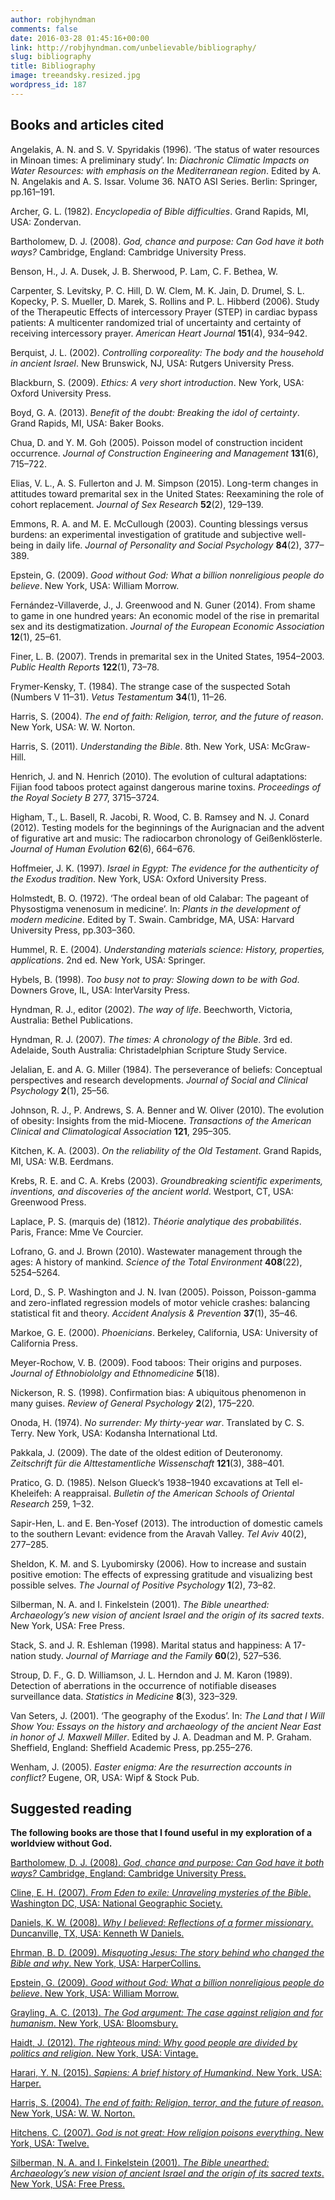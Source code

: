```yaml
---
author: robjhyndman
comments: false
date: 2016-03-28 01:45:16+00:00
link: http://robjhyndman.com/unbelievable/bibliography/
slug: bibliography
title: Bibliography
image: treeandsky.resized.jpg
wordpress_id: 187
---
```





## Books and articles cited




Angelakis, A. N. and S. V. Spyridakis (1996). ‘The status of water resources in Minoan times: A preliminary study’. In: _Diachronic Climatic Impacts on Water Resources: with emphasis on the Mediterranean region_. Edited by A. N. Angelakis and A. S. Issar. Volume 36. NATO ASI Series. Berlin: Springer, pp.161–191.


Archer, G. L. (1982). _Encyclopedia of Bible difficulties_. Grand Rapids, MI, USA: Zondervan.


Bartholomew, D. J. (2008). _God, chance and purpose: Can God have it both ways?_ Cambridge, England: Cambridge University Press.


Benson, H., J. A. Dusek, J. B. Sherwood, P. Lam, C. F. Bethea, W. 

Carpenter, S. Levitsky, P. C. Hill, D. W. Clem, M. K. Jain, D. Drumel, S. L. Kopecky, P. S. Mueller, D. Marek, S. Rollins and P. L. Hibberd (2006). Study of the Therapeutic Effects of intercessory Prayer (STEP) in cardiac bypass patients: A multicenter randomized trial of uncertainty and certainty of receiving intercessory prayer. _American Heart Journal_ **151**(4), 934–942.


Berquist, J. L. (2002). _Controlling corporeality: The body and the household in ancient Israel_. New Brunswick, NJ, USA: Rutgers University Press.


Blackburn, S. (2009). _Ethics: A very short introduction_. New York, USA: Oxford University Press.


Boyd, G. A. (2013). _Benefit of the doubt: Breaking the idol of certainty_. Grand Rapids, MI, USA: Baker Books.


Chua, D. and Y. M. Goh (2005). Poisson model of construction incident occurrence. _Journal of Construction Engineering and Management_ **131**(6), 715–722.


Elias, V. L., A. S. Fullerton and J. M. Simpson (2015). Long-term changes in attitudes toward premarital sex in the United States: Reexamining the role of cohort replacement. _Journal of Sex Research_ **52**(2), 129–139.


Emmons, R. A. and M. E. McCullough (2003). Counting blessings versus burdens: an experimental investigation of gratitude and subjective well-being in daily life. _Journal of Personality and Social Psychology_ **84**(2), 377–389.


Epstein, G. (2009). _Good without God: What a billion nonreligious people do believe_. New York, USA: William Morrow.


Fernández-Villaverde, J., J. Greenwood and N. Guner (2014). From shame to game in one hundred years: An economic model of the rise in premarital sex and its destigmatization. _Journal of the European Economic Association_ **12**(1), 25–61.


Finer, L. B. (2007). Trends in premarital sex in the United States, 1954–2003. _Public Health Reports_ **122**(1), 73–78.


Frymer-Kensky, T. (1984). The strange case of the suspected Sotah (Numbers V 11–31). _Vetus Testamentum_ **34**(1), 11–26.


Harris, S. (2004). _The end of faith: Religion, terror, and the future of reason_. New York, USA: W. W. Norton.


Harris, S. (2011). _Understanding the Bible_. 8th. New York, USA: McGraw-Hill.


Henrich, J. and N. Henrich (2010). The evolution of cultural adaptations: Fijian food taboos protect against dangerous marine toxins. _Proceedings of the Royal Society B_ 277, 3715–3724.


Higham, T., L. Basell, R. Jacobi, R. Wood, C. B. Ramsey and N. J. Conard (2012). Testing models for the beginnings of the Aurignacian and the advent of figurative art and music: The radiocarbon chronology of Geißenklösterle. _Journal of Human Evolution_ **62**(6), 664–676.


Hoffmeier, J. K. (1997). _Israel in Egypt: The evidence for the authenticity of the Exodus tradition_. New York, USA: Oxford University Press.


Holmstedt, B. O. (1972). ‘The ordeal bean of old Calabar: The pageant of Physostigma venenosum in medicine’. In: _Plants in the development of modern medicine_. Edited by T. Swain. Cambridge, MA, USA: Harvard University Press, pp.303–360.


Hummel, R. E. (2004). _Understanding materials science: History, properties, applications_. 2nd ed. New York, USA: Springer.


Hybels, B. (1998). _Too busy not to pray: Slowing down to be with God_. Downers Grove, IL, USA: InterVarsity Press.


Hyndman, R. J., editor (2002). _The way of life_. Beechworth, Victoria, Australia: Bethel Publications.

Hyndman, R. J. (2007). _The times: A chronology of the Bible_. 3rd ed. Adelaide, South Australia: Christadelphian Scripture Study Service.


Jelalian, E. and A. G. Miller (1984). The perseverance of beliefs: Conceptual perspectives and research developments. _Journal of Social and Clinical Psychology_ **2**(1), 25–56.


Johnson, R. J., P. Andrews, S. A. Benner and W. Oliver (2010). The evolution of obesity: Insights from the mid-Miocene. _Transactions of the American Clinical and Climatological Association_ **121**, 295–305.


Kitchen, K. A. (2003). _On the reliability of the Old Testament_. Grand Rapids, MI, USA: W.B. Eerdmans.


Krebs, R. E. and C. A. Krebs (2003). _Groundbreaking scientific experiments, inventions, and discoveries of the ancient world_. Westport, CT, USA: Greenwood Press.


Laplace, P. S. (marquis de) (1812). _Théorie analytique des probabilités_. Paris, France: Mme Ve Courcier.


Lofrano, G. and J. Brown (2010). Wastewater management through the ages: A history of mankind. _Science of the Total Environment_ **408**(22), 5254–5264.


Lord, D., S. P. Washington and J. N. Ivan (2005). Poisson, Poisson-gamma and zero-inflated regression models of motor vehicle crashes: balancing statistical fit and theory. _Accident Analysis & Prevention_ **37**(1), 35–46.


Markoe, G. E. (2000). _Phoenicians_. Berkeley, California, USA: University of California Press.


Meyer-Rochow, V. B. (2009). Food taboos: Their origins and purposes. _Journal of Ethnobiololgy and Ethnomedicine_ **5**(18).


Nickerson, R. S. (1998). Confirmation bias: A ubiquitous phenomenon in many guises. _Review of General Psychology_ **2**(2), 175–220.


Onoda, H. (1974). _No surrender: My thirty-year war_. Translated by C. S. Terry. New York, USA: Kodansha International Ltd.


Pakkala, J. (2009). The date of the oldest edition of Deuteronomy. _Zeitschrift für die Alttestamentliche Wissenschaft_ **121**(3), 388–401.


Pratico, G. D. (1985). Nelson Glueck’s 1938–1940 excavations at Tell el-Kheleifeh: A reappraisal. _Bulletin of the American Schools of Oriental Research_ 259, 1–32.


Sapir-Hen, L. and E. Ben-Yosef (2013). The introduction of domestic camels to the southern Levant: evidence from the Aravah Valley. _Tel Aviv_ 40(2), 277–285.


Sheldon, K. M. and S. Lyubomirsky (2006). How to increase and sustain positive emotion: The effects of expressing gratitude and visualizing best possible selves. _The Journal of Positive Psychology_ **1**(2), 73–82.


Silberman, N. A. and I. Finkelstein (2001). _The Bible unearthed: Archaeology’s new vision of ancient Israel and the origin of its sacred texts_. New York, USA: Free Press.


Stack, S. and J. R. Eshleman (1998). Marital status and happiness: A 17-nation study. _Journal of Marriage and the Family_ **60**(2), 527–536.


Stroup, D. F., G. D. Williamson, J. L. Herndon and J. M. Karon (1989). Detection of aberrations in the occurrence of notifiable diseases surveillance data. _Statistics in Medicine_ **8**(3), 323–329.


Van Seters, J. (2001). ‘The geography of the Exodus’. In: _The Land that I Will Show You: Essays on the history and archaeology of the ancient Near East in honor of J. Maxwell Miller_. Edited by J. A. Deadman and M. P. Graham. Sheffield, England: Sheffield Academic Press, pp.255–276.


Wenham, J. (2005). _Easter enigma: Are the resurrection accounts in conflict?_ Eugene, OR, USA: Wipf & Stock Pub.





## Suggested reading


**The following books are those that I found useful in my exploration of a worldview without God.**



[Bartholomew, D. J. (2008). _God, chance and purpose: Can God have it both ways?_ Cambridge, England: Cambridge University Press.](http://amzn.com/B000SMACX0/?tag=otexts-20)


[Cline, E. H. (2007). _From Eden to exile: Unraveling mysteries of the Bible_. Washington DC, USA: National Geographic Society.](http://amzn.com/1426202083/?tag=otexts-20)


[Daniels, K. W. (2008). _Why I believed: Reflections of a former missionary_. Duncanville, TX, USA: Kenneth W Daniels.](http://amzn.com/0578003880/?tag=otexts-20)


[Ehrman, B. D. (2009). _Misquoting Jesus: The story behind who changed the Bible and why_. New York, USA: HarperCollins.](http://amzn.com/0060859512/?tag=otexts-20)


[Epstein, G. (2009). _Good without God: What a billion nonreligious people do believe_. New York, USA: William Morrow.](http://amzn.com/006167012X/?tag=otexts-20)


[Grayling, A. C. (2013). _The God argument: The case against religion and for humanism_. New York, USA: Bloomsbury.](http://amzn.com/1620401924/?tag=otexts-20)


[Haidt, J. (2012). _The righteous mind: Why good people are divided by politics and religion_. New York, USA: Vintage.](http://amzn.com/0307455777/?tag=otexts-20)


[Harari, Y. N. (2015). _Sapiens: A brief history of Humankind_. New York, USA: Harper.](http://amzn.com/0062316095/?tag=otexts-20)


[Harris, S. (2004). _The end of faith: Religion, terror, and the future of reason_. New York, USA: W. W. Norton.](http://amzn.com/0393327655/?tag=otexts-20)


[Hitchens, C. (2007). _God is not great: How religion poisons everything_. New York, USA: Twelve.](http://amzn.com/0446697966/?tag=otexts-20)


[Silberman, N. A. and I. Finkelstein (2001). _The Bible unearthed: Archaeology’s new vision of ancient Israel and the origin of its sacred texts_. New York, USA: Free Press.](http://amzn.com/0684869136/?tag=otexts-20)
